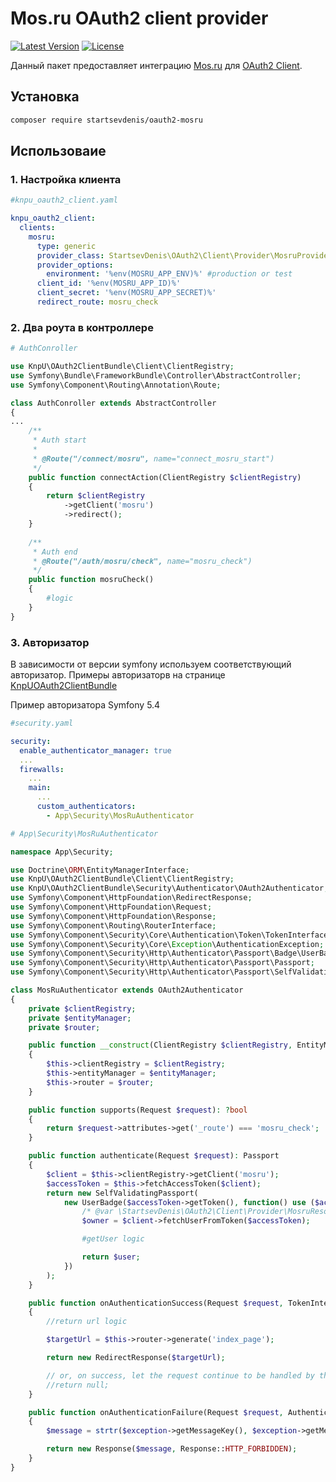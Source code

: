 # Mos.ru OAuth2 client provider

[//]: # ([![Build Status]&#40;https://img.shields.io/travis/rakeev/oauth2-mailru.svg&#41;]&#40;https://travis-ci.org/rakeev/oauth2-mailru&#41;)
[![Latest Version](https://img.shields.io/packagist/v/aego/oauth2-mailru.svg)](https://packagist.org/packages/aego/oauth2-mailru)
[![License](https://img.shields.io/packagist/l/aego/oauth2-mailru.svg)](https://packagist.org/packages/aego/oauth2-mailru)

Данный пакет предоставляет интеграцию [Mos.ru](https://login.mos.ru) для [OAuth2 Client](https://github.com/thephpleague/oauth2-client).

## Установка

```sh
composer require startsevdenis/oauth2-mosru
```

## Использоваие

### 1. Настройка клиента

```yaml
#knpu_oauth2_client.yaml

knpu_oauth2_client:
  clients:
    mosru:
      type: generic
      provider_class: StartsevDenis\OAuth2\Client\Provider\MosruProvider
      provider_options:
        environment: '%env(MOSRU_APP_ENV)%' #production or test
      client_id: '%env(MOSRU_APP_ID)%'
      client_secret: '%env(MOSRU_APP_SECRET)%'
      redirect_route: mosru_check
```

### 2. Два роута в контроллере

```php
# AuthConroller

use KnpU\OAuth2ClientBundle\Client\ClientRegistry;
use Symfony\Bundle\FrameworkBundle\Controller\AbstractController;
use Symfony\Component\Routing\Annotation\Route;

class AuthConroller extends AbstractController
{
...
    /**
     * Auth start
     *
     * @Route("/connect/mosru", name="connect_mosru_start")
     */
    public function connectAction(ClientRegistry $clientRegistry)
    {
        return $clientRegistry
            ->getClient('mosru')
            ->redirect();
    }
    
    /**
     * Auth end  
     * @Route("/auth/mosru/check", name="mosru_check")
     */
    public function mosruCheck()
    {
        #logic
    }
}
``` 

### 3. Авторизатор

В зависимости от версии symfony используем соответствующий авторизатор. 
Примеры авторизаторв на странице [KnpUOAuth2ClientBundle](https://github.com/knpuniversity/oauth2-client-bundle#authenticating-with-the-new-symfony-authenticator)

Пример авторизатора Symfony 5.4

```yaml
#security.yaml

security:
  enable_authenticator_manager: true
  ...
  firewalls:
    ...
    main:
      ...
      custom_authenticators:
        - App\Security\MosRuAuthenticator


```

```php
# App\Security\MosRuAuthenticator

namespace App\Security;

use Doctrine\ORM\EntityManagerInterface;
use KnpU\OAuth2ClientBundle\Client\ClientRegistry;
use KnpU\OAuth2ClientBundle\Security\Authenticator\OAuth2Authenticator;
use Symfony\Component\HttpFoundation\RedirectResponse;
use Symfony\Component\HttpFoundation\Request;
use Symfony\Component\HttpFoundation\Response;
use Symfony\Component\Routing\RouterInterface;
use Symfony\Component\Security\Core\Authentication\Token\TokenInterface;
use Symfony\Component\Security\Core\Exception\AuthenticationException;
use Symfony\Component\Security\Http\Authenticator\Passport\Badge\UserBadge;
use Symfony\Component\Security\Http\Authenticator\Passport\Passport;
use Symfony\Component\Security\Http\Authenticator\Passport\SelfValidatingPassport;

class MosRuAuthenticator extends OAuth2Authenticator
{
    private $clientRegistry;
    private $entityManager;
    private $router;

    public function __construct(ClientRegistry $clientRegistry, EntityManagerInterface $entityManager, RouterInterface $router)
    {
        $this->clientRegistry = $clientRegistry;
        $this->entityManager = $entityManager;
        $this->router = $router;
    }

    public function supports(Request $request): ?bool
    {
        return $request->attributes->get('_route') === 'mosru_check';
    }

    public function authenticate(Request $request): Passport
    {
        $client = $this->clientRegistry->getClient('mosru');
        $accessToken = $this->fetchAccessToken($client);
        return new SelfValidatingPassport(
            new UserBadge($accessToken->getToken(), function() use ($accessToken, $client) {
                /* @var \StartsevDenis\OAuth2\Client\Provider\MosruResourceOwner */
                $owner = $client->fetchUserFromToken($accessToken);

                #getUser logic

                return $user;
            })
        );
    }

    public function onAuthenticationSuccess(Request $request, TokenInterface $token, string $firewallName): ?Response
    {
        //return url logic

        $targetUrl = $this->router->generate('index_page');

        return new RedirectResponse($targetUrl);

        // or, on success, let the request continue to be handled by the controller
        //return null;
    }

    public function onAuthenticationFailure(Request $request, AuthenticationException $exception): ?Response
    {
        $message = strtr($exception->getMessageKey(), $exception->getMessageData());

        return new Response($message, Response::HTTP_FORBIDDEN);
    }
}

```